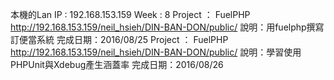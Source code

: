 本機的Lan IP  : 192.168.153.159
Week : 8
     Project ： FuelPHP
           http://192.168.153.159/neil_hsieh/DIN-BAN-DON/public/
           說明：用fuelphp撰寫訂便當系統
           完成日期：2016/08/25
    Project ： FuelPHP
           http://192.168.153.159/neil_hsieh/DIN-BAN-DON/public/
           說明：學習使用PHPUnit與Xdebug產生涵蓋率
           完成日期：2016/08/26